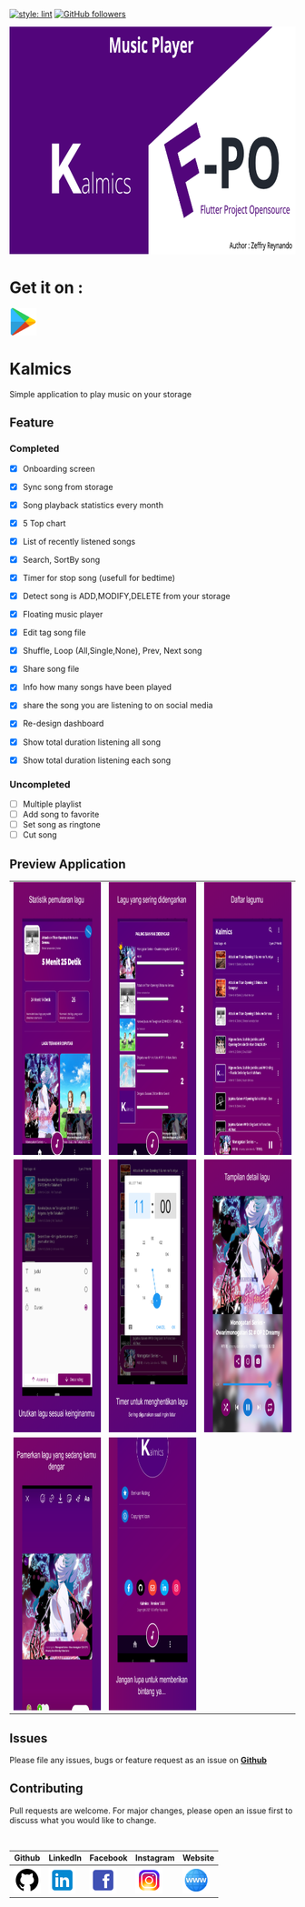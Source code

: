 [![style: lint](https://img.shields.io/badge/style-lint-4BC0F5.svg)](https://pub.dev/packages/lint)
[![GitHub followers](https://img.shields.io/github/followers/zgramming.svg?style=social&label=Follow&maxAge=2592000)](https://github.com/zgramming?tab=followers)

<p align="center">
  <img src="screenshot/banner.png" height="400">
</p>

# Get it on : 
<a href="https://play.google.com/store/apps/details?id=reynando.zeffry.kalmics" target="_blank"><img src="screenshot/icons/playstore.png" width=48 height=48></a>

# Kalmics

Simple application to play music on your storage

## Feature 

### Completed
- [x] Onboarding screen
- [x] Sync song from storage
- [x] Song playback statistics every month
- [x] 5 Top chart
- [x] List of recently listened songs
- [x] Search, SortBy song
- [x] Timer for stop song (usefull for bedtime)
- [x] Detect song is ADD,MODIFY,DELETE from your storage
- [x] Floating music player
- [x] Edit tag song file
- [x] Shuffle, Loop (All,Single,None), Prev, Next song
- [x] Share song file
- [x] Info how many songs have been played
- [x] share the song you are listening to on social media
- [x] Re-design dashboard
- [x] Show total duration listening all song
- [x] Show total duration listening each song

 
### Uncompleted
- [ ] Multiple playlist
- [ ] Add song to favorite
- [ ] Set song as ringtone
- [ ] Cut song

## Preview Application

<table>
  <tr align="center">
    <!-- <td>Onboarding Screen</td>
    <td>Most played song</td>
    <td>List recently played song</td> -->
  </tr>
  <tr>
    <td><img src="screenshot/1.jpg" width=350 height=480></td>
    <td><img src="screenshot/2.jpg" width=350 height=480></td>
    <td><img src="screenshot/3.jpg" width=350 height=480></td>
  </tr>
   <tr align="center">
    <!-- <td>List of musics</td>
    <td>Detail Music</td>
    <td>Share to Instagram</td> -->
  </tr>
  <tr>
    <td><img src="screenshot/4.jpg" width=350 height=480></td>
    <td><img src="screenshot/5.jpg" width=350 height=480></td>
    <td><img src="screenshot/6.jpg" width=350 height=480></td>
  </tr>
  <tr align="center">
    <!-- <td>Info Application</td>
    <td>Sort By Feature</td> -->
  </tr>
  <tr>
    <td><img src="screenshot/7.jpg" width=350 height=480></td>
    <td><img src="screenshot/8.jpg" width=350 height=480></td>
  </tr>
 </table>

 ## Issues

Please file any issues, bugs or feature request as an issue on <a href="https://github.com/zgramming/Kalmics/issues"><b> Github </b></a>

## Contributing

Pull requests are welcome. For major changes, please open an issue first to discuss what you would like to change.

<br>

<table border="0" cellspacing="0" cellpadding="0">
    <thead>
        <tr>
            <th>Github</th>
            <th>LinkedIn</th>
            <th>Facebook</th>
            <th>Instagram</th>
            <th>Website</th>
        </tr>
    </thead>
    <tbody>
        <tr>
            <td>
            <a href="https://github.com/zgramming/" target="_blank"><img src="screenshot/icons/icon_github.png" width=48 height=48></a>
            </td>
            <td><a href="https://www.linkedin.com/in/zeffry-reynando" target="_blank"><img src="screenshot/icons/icon_linkedin.png" width=48 height=48></a></td>
            <td><a href="https://www.facebook.com/zeffry.reynando" target="_blank"><img src="screenshot/icons/icon_fb.png" width=48 height=48></a></td>
            <td><a href="https://www.instagram.com/zeffry_reynando" target="_blank"><img src="screenshot/icons/icon_instagram.png" width=48 height=48></a></td>
            <td><a href="https://zeffry.devatbase.com/" target="_blank"><img src="screenshot/icons/icon_website.png" width=48 height=48></a></td>
        </tr>
    </tbody>

</table>
